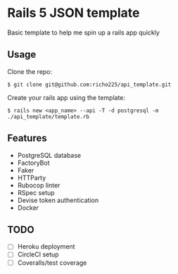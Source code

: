 # Rails 5 JSON template

Basic template to help me spin up a rails app quickly

## Usage

Clone the repo:

    $ git clone git@github.com:richo225/api_template.git

Create your rails app using the template:

    $ rails new <app_name> --api -T -d postgresql -m ./api_template/template.rb

## Features

* PostgreSQL database
* FactoryBot
* Faker
* HTTParty
* Rubocop linter
* RSpec setup
* Devise token authentication
* Docker

## TODO

- [ ] Heroku deployment
- [ ] CircleCI setup
- [ ] Coveralls/test coverage
